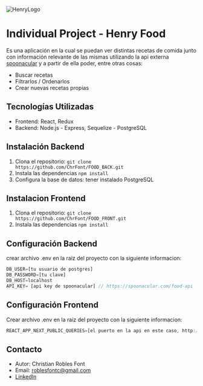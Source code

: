 ![HenryLogo](https://d31uz8lwfmyn8g.cloudfront.net/Assets/logo-henry-white-lg.png)

# Individual Project - Henry Food

Es una aplicación en la cual se puedan ver distintas recetas de comida junto con información relevante de las mismas utilizando la api externa [spoonacular](https://spoonacular.com/food-api) y a partir de ella poder, entre otras cosas:

- Buscar recetas
- Filtrarlos / Ordenarlos
- Crear nuevas recetas propias

## Tecnologías Utilizadas

- Frontend: React, Redux
- Backend:  Node.js - Express, Sequelize - PostgreSQL

## Instalación Backend

1. Clona el repositorio: `git clone https://github.com/ChrFont/FOOD_BACK.git`
2. Instala las dependencias `npm install` 
4. Configura la base de datos: tener instalado PostgreSQL

## Instalacion Frontend

1. Clona el repositorio: `git clone https://github.com/ChrFont/FOOD_FRONT.git`
2. Instala las dependencias `npm install` 

## Configuración Backend

crear archivo .env en la raiz del proyecto con la siguiente informacion: 

```js
DB_USER=[tu usuario de postgres]
DB_PASSWORD=[tu clave]
DB_HOST=localhost
API_KEY= [api key de spoonacular] // https://spoonacular.com/food-api
```

## Configuración Frontend
Crear archivo .env en la raiz del proyecto con la siguiente informacion:

```js
REACT_APP_NEXT_PUBLIC_QUERIES=[el puerto en la api en este caso, http://localhost:4000 ]
```

## Contacto

- Autor: Christian Robles Font
- Email: roblesfontc@gmail.com
- [LinkedIn](https://www.linkedin.com/in/christian-robles-font/)

